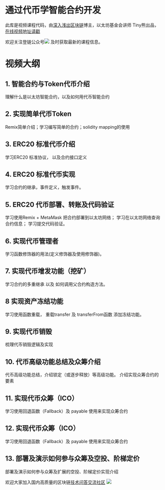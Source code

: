 # 通过代币学智能合约开发 

此库是视频课程代码，由[深入浅出区块链](https://learnblockchain.cn)博主，以太坊基金会讲师 Tiny熊出品，[在线视频地址请戳](https://ke.qq.com/course/317230)

欢迎关注登链公众号![](qrcode.jpg)
及时获取最新的课程信息。


# 视频大纲

## 1. 智能合约与Token代币介绍
理解什么是以太坊智能合约，以及如何用代币智能合约

## 2. 实现简单代币Token
Remix简单介绍；学习编写简单的合约；solidity mapping的使用

## 3. ERC20 标准代币介绍
学习ERC20 标准协议， 以及合约接口定义

## 4. ERC20 标准代币实现

学习合约的继承，事件定义，触发事件。

## 5. ERC20 代币部署、转账及代码验证

学习使用Remix + MetaMask 把合约部署到以太坊网络；
学习在以太坊网络查询合约信息；
学习提交代码验证。

## 6. 实现代币管理者
学习函数修饰器的用法(定义修饰器及使用修饰器)。

## 7. 实现代币增发功能（挖矿）
学习合约的多重继承 以及 如何调用父合约构造方法。

## 8 实现资产冻结功能
学习使用函数重载， 重载transfer 及 transferFrom函数 添加冻结功能。

## 9. 实现代币销毁
梳理代币销毁逻辑及实现

## 10. 代币高级功能总结及众筹介绍
代币高级功能总结，介绍锁定（或逐步释放）等高级功能。
介绍实现众筹合约的要素

## 11. 实现代币众筹（ICO）
学习使用回退函数（Fallback）及 payable 使用来实现众筹合约

## 12. 实现代币众筹（ICO）
学习使用回退函数（Fallback）及 payable 使用来实现众筹合约

## 13. 部署及演示如何参与众筹及空投、阶梯定价
部署及演示如何参与众筹及扩展的空投、阶梯定价实现介绍




欢迎大家加入国内高质量的区块链[技术问答交流社区](https://learnblockchain.cn/2019/01/12/about-qa/)
![](xiaomi.jpg)
